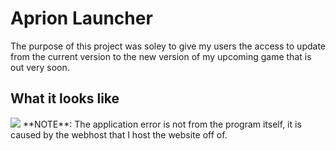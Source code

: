 # Aprion Launcher
The purpose of this project was soley to give my users the access to update from the current version to the new version of my upcoming game that is out very soon.

## What it looks like
<img src="Program.jpeg">
**NOTE**: The application error is not from the program itself, it is caused by the webhost that I host the website off of.
